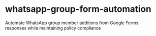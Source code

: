 # whatsapp-group-form-automation
Automate WhatsApp group member additions from Google Forms responses while maintaining policy compliance
